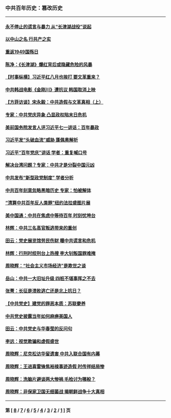 ### 中共百年历史：篡改历史
---
#### [永不停止的谎言与暴力 从“长津湖战役”说起](../../pages/nf1176115/n13494094.md?10260430) 
#### [以中山之名 行共产之实](../../pages/nf1176115/n13346437.md?10260430) 
#### [重返1949国殇日](../../pages/nf1176115/n13346372.md?10260430) 
#### [陈净：《长津湖》爆红背后或隐藏危险的风暴](../../pages/nf1176115/n13314364.md?10260430) 
#### [【时事纵横】习近平红八月也挨打 要文革重来？](../../pages/nf1176115/n13231393.md?10260430) 
#### [中共韩战电影《金刚川》遭抗议 韩国取消上映](../../pages/nf1176115/n13219114.md?10260430) 
#### [【方菲访谈】宋永毅：中共造假与文革真相（上）](../../pages/nf1176115/n13200760.md?10260430) 
#### [专家：中共党庆异象 凸显政权陷末日危机](../../pages/nf1176115/n13067084.md?10260430) 
#### [美前国务院发言人评习近平七一讲话：百年暴政](../../pages/nf1176115/n13066986.md?10260430) 
#### [习近平发“头破血流”威胁 蓬佩奥解析](../../pages/nf1176115/n13063604.md?10260430) 
#### [习近平“百年党庆”讲话 学者：重复喊口号](../../pages/nf1176115/n13061411.md?10260430) 
#### [解决台湾问题？专家：中共才是分裂中国元凶](../../pages/nf1176115/n13060811.md?10260430) 
#### [中共发布“新型政党制度” 学者分析](../../pages/nf1176115/n13056354.md?10260430) 
#### [中共百年刻意忽略黑暗历史 专家：怕被解体](../../pages/nf1176115/n13056056.md?10260430) 
#### [“清算中共百年反人类罪”纽约法拉盛图片展](../../pages/nf1176115/n13052220.md?10260430) 
#### [美中国通：中共在焦虑中等待百年 时刻忧垮台](../../pages/nf1176115/n13048820.md?10260430) 
#### [林辉：中共三名高官叛逃带来的重创](../../pages/nf1176115/n13035206.md?10260430) 
#### [田云：党史展览馆劳民伤财 曝中共谎言和危机](../../pages/nf1176115/n13033900.md?10260430) 
#### [林辉：行刑时绞刑台上热搜 李大钊叛国罪难掩](../../pages/nf1176115/n13031965.md?10260430) 
#### [周晓辉：“社会主义市场经济”是欺世之谈](../../pages/nf1176115/n13024090.md?10260430) 
#### [岳山：中共一大旧址升级 四桩不堪事挥之不去](../../pages/nf1176115/n13021697.md?10260430) 
#### [张菁：长征是溃败逃亡还是北上抗日？](../../pages/nf1176115/n13020585.md?10260430) 
#### [【中共党史】建党的罪恶本质：苏联豢养](../../pages/nf1176115/n13011888.md?10260430) 
#### [中共党史披露当年如何麻痹美国人](../../pages/nf1176115/n12966400.md?10260430) 
#### [田云：中共党史与华春莹的反问句](../../pages/nf1176115/n12765178.md?10260430) 
#### [李远：视觉欺骗和虚假盛世](../../pages/nf1176115/n12993376.md?10260430) 
#### [周晓辉：尼克松访华留遗害 中共入联合国有内幕](../../pages/nf1176115/n12991422.md?10260430) 
#### [周晓辉：王进喜雷锋焦裕禄事迹造假 时传祥结局惨](../../pages/nf1176115/n12985497.md?10260430) 
#### [周晓辉：洗脑片避谈两大惨祸 毛检讨为哪般？](../../pages/nf1176115/n12971285.md?10260430) 
#### [周晓辉：非保家卫国无细菌战 揭朝鲜战争十大真相](../../pages/nf1176115/n12954161.md?10260430) 

---
#### 第 [ [8](./8.md?10260430) / [7](./7.md?10260430) / [6](./6.md?10260430) / [5](./5.md?10260430) / [4](./4.md?10260430) / [3](./3.md?10260430) / [2](./2.md?10260430) / [1](./1.md?10260430) ] 页
